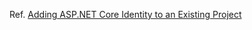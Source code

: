 Ref. [Adding ASP.NET Core Identity to an Existing Project](https://hanson.io/bootstrapping-asp-net-core-week-4/)